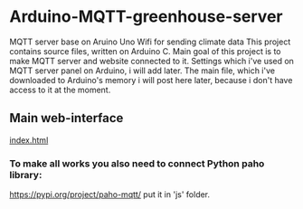 # Arduino-MQTT-greenhouse-server
MQTT server base on Aruino Uno Wifi for sending climate data
This project contains source files, written on Arduino C.
Main goal of this project is to make MQTT server and website connected to it. 
Settings which i've used on MQTT server panel on Arduino, i will add later.
The main file, which i've downloaded to Arduino's memory i will post here later, because i don't have access to it at the moment.

## Main web-interface
[index.html](https://github.com/Semyon-champion/Arduino-MQTT-greenhouse-server/blob/98532aec6cb11e1bbc0e4b8c4084ce73a03e19f0/space.html)

### To make all works you also need to connect Python paho library:
https://pypi.org/project/paho-mqtt/
put it in 'js' folder.
